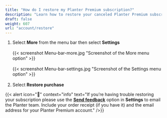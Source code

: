 ```yaml
---
title: "How do I restore my Planter Premium subscription?"
description: "Learn how to restore your canceled Planter Premium subscription"
draft: false
weight: 607
url: "account/restore"
---
```


1. Select **More** from the menu bar then select **Settings**<br /><br />
{{< screenshot Menu-bar-more.jpg "Screenshot of the More menu option" >}}<br /><br />
{{< screenshot Menu-bar-settings.jpg "Screenshot of the Settings menu option" >}}<br /><br />
2. Select **Restore purchase**

{{< alert icon="🥦" context="info" text="If you’re having trouble restoring your subscription please use the [**Send feedback**](../../connect/contact-us/#send-feedback-contact-support) option in **Settings** to email the Planter team. Include your order receipt (if you have it) and the email address for your Planter Premium account." />}}
